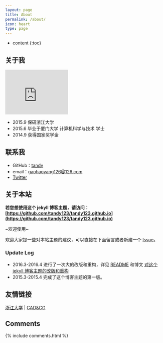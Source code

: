 ```yaml
---
layout: page
title: About
permalink: /about/
icon: heart
type: page
---
```


* content
{:toc}

## 关于我

<iframe src="https://avatars0.githubusercontent.com/u/8007438?v=3&u=5b0b6de5de9ebaacf5ef5c09e08207e9f8fb116b&s=400" style="border: 0;height: 142px;width: 200px;overflow: hidden;" frameBorder="0"></iframe>


* 2015.9 保研浙江大学
* 2015.6 毕业于厦门大学 计算机科学与技术 学士
* 2014.9 获得国家奖学金

## 联系我

* GitHub：[tandy](https://github.com/tandy123)
* email：gaohaoyang126@126.com
* [Twitter](https://twitter.com/tandy123)

## 关于本站

**若您想使用这个 jekyll 博客主题，请访问：[https://github.com/tandy123/tandy123.github.io](https://github.com/tandy123/tandy123.github.io)**

~欢迎使用~

欢迎大家提一些对本站主题的建议，可以直接在下面留言或者新建一个 [Issue](https://github.com/Gaohaoyang/gaohaoyang.github.io/issues)。

### Update Log

* 2016.3-2016.4 进行了一次大的改版和重构，详见 [README](https://github.com/Gaohaoyang/gaohaoyang.github.io/blob/master/README.md) 和博文 [对这个 jekyll 博客主题的改版和重构](http://gaohaoyang.github.io/2016/03/12/jekyll-theme-version-2.0/)
* 2015.3-2015.4 完成了这个博客主题的第一版。

## 友情链接

[浙江大学](http://www.zju.edu.cn/) \| [CAD&CG](http://www.cad.zju.edu.cn/)

## Comments

{% include comments.html %}
